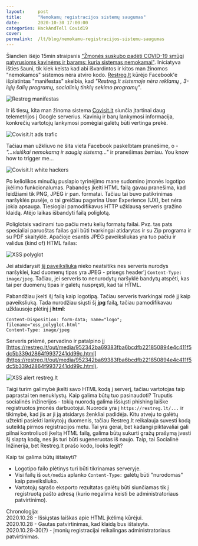 ```yaml
---
layout:     post
title:      "Nemokamų registracijos sistemų saugumas"
date:       2020-10-30 17:00:00
categories: HackAndTell Covid19
cover:      
permalink:  /lt/blog/nemokamu-registracijos-sistemu-saugumas
---
```

Šiandien išėjo 15min straipsnis ["Žmonės suskubo padėti COVID-19 smūgį patyrusioms kavinėms ir barams: kuria sistemas nemokamai"](https://www.15min.lt/verslas/naujiena/bendroves/zmones-suskubo-padeti-covid-19-smugi-patyrusioms-kavinems-ir-barams-kuria-sistemas-nemokamai-663-1399998). Iniciatyva išties šauni, tik kiek keista kad abi išvardintos ir kitos man žinomos "nemokamos" sistemos nėra atviro kodo. [Restreg.lt](https://restreg.lt) kūrėjo Facebook'e išplatintas "manifestas" skelbia, kad *"Restreg.lt sistemoje nėra reklamų , 3-iųjų šalių programų, socialinių tinklų sekimo programų"*.

![Restreg manifestas](restreg_fb.PNG)

Ir iš tiesų, kita man žinoma sistema [Covisit.lt](https://covisit.lt) siunčia įtartinai daug telemetrijos į Google serverius. Kavinių ir barų lankymosi informacija, konkrečių vartotojų lankymosi pomėgiai galėtų būti vertinga prekė.

![Covisit.lt ads trafic](covisit_ads.png)

Tačiau man užkliuvo ne šita vieta Facebook paskelbtam pranešime, o - *"...visiškai nemokamą ir saugią sistemą..."* ir pranešimas žemiau. You know how to trigger me...

![Covisit.lt white hackers](restreg_whitehackers.png)

Po keliolikos minučių puslapio tyrinėjimo mane sudomino įmonės logotipo įkėlimo funkcionalumas. Pabandęs įkelti HTML failą gavau pranešima, kad leidžiami tik PNG, JPEG ir pan. formatai. Tačiau tai buvo patikrinimas naršyklės pusėje, o tai greičiau pagerina User Experience (UX), bet nėra jokia apsauga. Tiesiogiai pamodifikavus HTTP užklausą serveris gražino klaidą. Atėjo laikas išbandyti failą poliglotą.

Poliglotais vadinami tuo pačiu metu kelių formatų failai. Pvz. tas pats specialiai paruoštas failas gali būti tvarkingai atidarytas ir su Zip programa ir su PDF skaityklė. Apačioje esantis JPEG paveiksliukas yra tuo pačiu ir validus (kind of) HTML failas:

![XSS polyglot](xss_polyglot.jpg)

Jei atsidarysit [šį paveiksliuką](xss_polyglot.jpg) nieko neatsitiks nes serveris nurodys naršyklei, kad duomenų tipas yra JPEG - prisegs header'į `Content-Type: image/jpeg`. Tačiau, jei serveris to nenurodytų naršyklė bandytų atspėti, kas tai per duomenų tipas ir galėtų nuspręsti, kad tai HTML.

Pabandžiau įkelti šį failą kaip logotipą. Tačiau serveris tvarkingai rodė jį kaip paveiksliuką. Tada nurodžiau siųsti šį **jpg** failą, tačiau pamodifikavau užklausoje  plėtinį į **html**:
```
Content-Disposition: form-data; name="logo"; filename="xss_polyglot.html"
Content-Type: image/jpeg
```

Serveris priėmė, pervadino ir patalpino jį [https://restreg.lt/out/media/952342ba69383fba6bcdfb221850894e4c411f5dc5b339d2864f9937241dd99c.html](https://restreg.lt/out/media/952342ba69383fba6bcdfb221850894e4c411f5dc5b339d2864f9937241dd99c.html).

![XSS alert restreg.lt](restreg.png)

Taigi turim galimybė įkelti savo HTML kodą į serverį, tačiau vartotojas taip paprastai ten nenuklystų. Kaip galima būtų tuo pasinaudoti? Truputis socialinės inžinerijos - tokią nuorodą galima išsiųsti phishing laiške registruotos įmonės darbuotojui. Nuoroda yra į `https://restreg.lt/...` ir tikimybė, kad jis ar ji ją atsidarys ženkliai padidėja. Kitu atveju to galėtų užtekti pasiekti lankytojų duomenis, tačiau Restreg.lt reikalauja suvesti kodą suteiktą pirmos registracijos metu. Tai yra gerai, bet kadangi piktavaliai gali pilnai kontroliuoti įkeltą HTML failą, galima būtų sukurti gražų prašymą įvesti šį slaptą kodą, nes jis turi būti sugeneruotas iš naujo. Taip, tai Socialinė Inžinerija, bet Restreg.lt prašo kodo, looks legit?

Kaip tai galima būtų ištaisyti?
- Logotipo failo plėtinys turi būti tikrinamas serveryje.
- Visi failų iš `out/media` aplanko `Content-Type:` galėtų būti "nurodomas" kaip paveiksliuko.
- Vartotojų sąrašo eksporto rezultatas galėtų būti siunčiamas tik į registruotą pašto adresą (kurio negalima keisti be administratoriaus patvirtinimo).

Chronologija:  
2020.10.28 - Išsiųstas laiškas apie HTML įkėlimą kūrėjui.  
2020.10.28 - Gautas patvirtinimas, kad klaidą bus ištaisyta.  
2020.10.28-30(?) - Įmonių registracijai reikalingas administratoriaus patvirtinimas.
